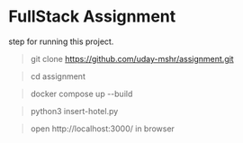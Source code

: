 # FullStack Assignment

step for running this project.

> git clone https://github.com/uday-mshr/assignment.git

> cd assignment

> docker compose up --build 

> python3 insert-hotel.py

> open http://localhost:3000/ in browser